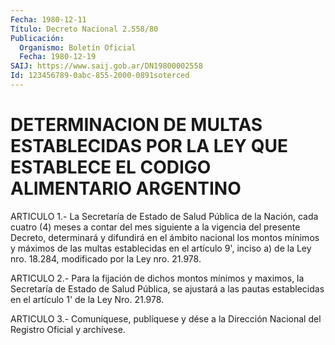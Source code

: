 ```yaml
---
Fecha: 1980-12-11
Título: Decreto Nacional 2.558/80
Publicación:
  Organismo: Boletín Oficial
  Fecha: 1980-12-19
SAIJ: https://www.saij.gob.ar/DN19800002558
Id: 123456789-0abc-855-2000-0891soterced
---
```

# DETERMINACION DE MULTAS ESTABLECIDAS POR LA LEY QUE ESTABLECE EL CODIGO ALIMENTARIO ARGENTINO

<a id="1"></a>
ARTICULO  1.-  La  Secretaría de Estado de Salud Pública de la Nación, cada cuatro (4) meses  a  contar  del  mes  siguiente  a la vigencia  del  presente  Decreto,  determinará  y  difundirá  en el ámbito  nacional  los  montos  mínimos  y  máximos  de  las  multas establecidas  en  el  artículo 9', inciso a) de la Ley nro. 18.284, modificado por la Ley nro. 21.978.

<a id="2"></a>
ARTICULO  2.-  Para  la  fijación  de  dichos montos mínimos y maximos, la Secretaría de Estado de Salud Pública,  se  ajustará  a las  pautas  establecidas  en el artículo 1' de la Ley Nro. 21.978.

<a id="3"></a>
ARTICULO  3.-  Comuníquese,  publíquese  y dése a la Dirección Nacional del Registro Oficial y archívese.